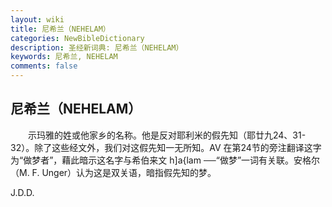 ```yaml
---
layout: wiki
title: 尼希兰（NEHELAM）
categories: NewBibleDictionary
description: 圣经新词典: 尼希兰（NEHELAM）
keywords: 尼希兰, NEHELAM
comments: false
---
```


## 尼希兰（NEHELAM）

　　示玛雅的姓或他家乡的名称。他是反对耶利米的假先知（耶廿九24、31-32）。除了这些经文外，我们对这假先知一无所知。AV 在第24节的旁注翻译这字为“做梦者”，藉此暗示这名字与希伯来文 h]a{lam ──“做梦”一词有关联。安格尔（M. F. Unger）认为这是双关语，暗指假先知的梦。

J.D.D.








